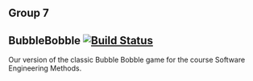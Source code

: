 ## Group 7
## BubbleBobble [![Build Status](https://travis-ci.org/jimhommes/BubbleBobble.svg?branch=development)](https://travis-ci.org/jimhommes/BubbleBobble)
Our version of the classic Bubble Bobble game for the course Software
Engineering Methods.

